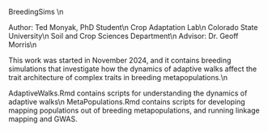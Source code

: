 BreedingSims \n

Author: Ted Monyak, PhD Student\n
Crop Adaptation Lab\n
Colorado State University\n
Soil and Crop Sciences Department\n
Advisor: Dr. Geoff Morris\n

This work was started in November 2024, and it contains breeding simulations
that investigate how the dynamics of adaptive walks affect the trait architecture
of complex traits in breeding metapopulations.\n

AdaptiveWalks.Rmd contains scripts for understanding the dynamics of adaptive walks\n
MetaPopulations.Rmd contains scripts for developing mapping populations out
of breeding metapopulations, and running linkage mapping and GWAS.